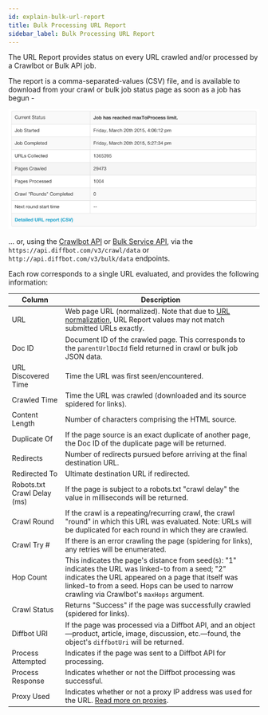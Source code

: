 ```yaml
---
id: explain-bulk-url-report
title: Bulk Processing URL Report
sidebar_label: Bulk Processing URL Report
---
```


The URL Report provides status on every URL crawled and/or processed by a Crawlbot or Bulk API job.

The report is a comma-separated-values (CSV) file, and is available to download from your crawl or bulk job status page as soon as a job has begun - 

![Download the URL report using the "Detailed URL report (CSV)" link.](/img/url_report.png)

... or, using the [Crawlbot API](api-crawlbot-api) or [Bulk Service API](api-bulk), via the `https://api.diffbot.com/v3/crawl/data` or `http://api.diffbot.com/v3/bulk/data` endpoints.

Each row corresponds to a single URL evaluated, and provides the following information:

| Column | Description |
| ------ | ----------- |
| URL | Web page URL (normalized). Note that due to [URL normalization](https://en.wikipedia.org/wiki/URL_normalization), URL Report values may not match submitted URLs exactly. |
| Doc ID | Document ID of the crawled page. This corresponds to the `parentUrlDocId` field returned in crawl or bulk job JSON data. |
| URL Discovered Time | Time the URL was first seen/encountered. |
| Crawled Time | Time the URL was crawled (downloaded and its source spidered for links). |
| Content Length | Number of characters comprising the HTML source. |
| Duplicate Of | If the page source is an exact duplicate of another page, the Doc ID of the duplicate page will be returned. |
| Redirects | Number of redirects pursued before arriving at the final destination URL. |
| Redirected To | Ultimate destination URL if redirected. |
| Robots.txt Crawl Delay (ms) | If the page is subject to a robots.txt "crawl delay" the value in milliseconds will be returned. |
| Crawl Round | If the crawl is a repeating/recurring crawl, the crawl "round" in which this URL was evaluated. Note: URLs will be duplicated for each round in which they are crawled. |
| Crawl Try # | If there is an error crawling the page (spidering for links), any retries will be enumerated. |
| Hop Count | This indicates the page's distance from seed(s): "1" indicates the URL was linked-to from a seed; "2" indicates the URL appeared on a page that itself was linked-to from a seed. Hops can be used to narrow crawling via Crawlbot's `maxHops` argument. |
| Crawl Status | Returns "Success" if the page was successfully crawled (spidered for links). |
| Diffbot URI | If the page was processed via a Diffbot API, and an object—product, article, image, discussion, etc.—found, the object's `diffbotUri` will be returned. |
| Process Attempted | Indicates if the page was sent to a Diffbot API for processing. |
| Process Response | Indicates whether or not the Diffbot processing was successful. |
| Proxy Used | Indicates whether or not a proxy IP address was used for the URL. [Read more on proxies](explain-using-different-proxies). |